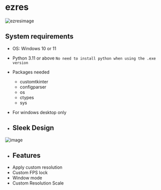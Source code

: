 # ezres
![ezresimage](https://github.com/ivoxprojects/ezres/assets/119132476/c087f8d5-aaf4-4af6-b76a-0c6f552cfea3)
## System requirements
- OS: Windows 10 or 11
- Python 3.11 or above `No need to install python when using the .exe version`
- Packages needed
  - customtkinter
  - configparser
  - os
  - ctypes
  - sys
- For windows desktop only

- ## Sleek Design
![image](https://github.com/ivoxprojects/ezres/assets/119132476/8b85c94c-dec8-4d6d-a1bf-fd287b39b9dd)

- ## Features
- Apply custom resolution
- Custom FPS lock
- Window mode
- Custom Resolution Scale
